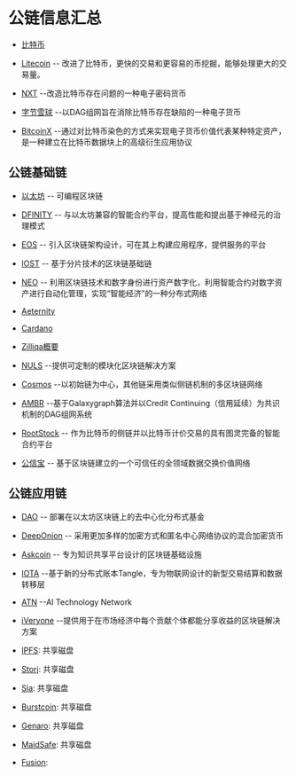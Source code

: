 # 公链信息汇总

- [比特币](BitCoin/比特币概述.md)

- [Litecoin](LiteCoin/莱特币白皮书.md)      -- 改进了比特币，更快的交易和更容易的币挖掘，能够处理更大的交易量。

- [NXT](NXT/NXT白皮书.md)             --改造比特币存在问题的一种电子密码货币

- [字节雪球](ByteBall/字节雪球白皮书.md)     --以DAG组网旨在消除比特币存在缺陷的一种电子货币

- [BitcoinX](BitCoin/彩色币白皮书.md)      --通过对比特币染色的方式来实现电子货币价值代表某种特定资产，是一种建立在比特币数据块上的高级衍生应用协议

## 公链基础链

- [以太坊](Ethereum/以太坊概述.md)  -- 可编程区块链

- [DFINITY](Dfinity/Dfinity概述.md)     -- 与以太坊兼容的智能合约平台，提高性能和提出基于神经元的治理模式

- [EOS](EOS/EOS概述.md)             -- 引入区块链架构设计，可在其上构建应用程序，提供服务的平台

- [IOST](IOST/IOST概述.md)       -- 基于分片技术的区块链基础链

- [NEO](NEO/NEO白皮书.md)             -- 利用区块链技术和数字身份进行资产数字化，利用智能合约对数字资产进行自动化管理，实现“智能经济”的一种分布式网络

- [Aeternity](Aeternity/Aeternity概要.md)

- [Cardano](Cardano/Cardano概要.md)

- [Zilliqa概要](Zilliqa/Zilliqa概要.md)

- [NULS](NULS/NULS白皮书.md)           --提供可定制的模块化区块链解决方案

- [Cosmos](Cosmos/Cosmos白皮书.md)       --以初始链为中心，其他链采用类似侧链机制的多区块链网络

- [AMBR](AMBR/AMBR概述.md)           --基于Galaxygraph算法并以Credit Continuing（信用延续）为共识机制的DAG组网系统

- [RootStock](RootStock/RootStock概述.md)  -- 作为比特币的侧链并以比特币计价交易的具有图灵完备的智能合约平台

- [公信宝](公信宝/公信宝白皮书.md)  -- 基于区块链建立的一个可信任的全领域数据交换价值网络

## 公链应用链

- [DAO](Ethereum/DAO白皮书.md)             -- 部署在以太坊区块链上的去中心化分布式基金

- [DeepOnion](DeepOnion/DeepOnion概述.md)  -- 采用更加多样的加密方式和匿名中心网络协议的混合加密货币

- [Askcoin](Askcoin/Askcoin概述.md)     -- 专为知识共享平台设计的区块链基础设施

- [IOTA](IOTA/IOTA概要.md)      --基于新的分布式账本Tangle，专为物联网设计的新型交易结算和数据转移层

- [ATN](ATN/ATN白皮书.md)             --AI Technology Network

- [iVeryone](iVeryone/iVeryone白皮书.md)   --提供用于在市场经济中每个贡献个体都能分享收益的区块链解决方案

- [IPFS](IPFS/IPFS概要.md): 共享磁盘
- [Storj](Storj/Storj概要.md): 共享磁盘
- [Sia](../公链/Sia/Sia概要.md): 共享磁盘
- [Burstcoin](../公链/Burst/Burst概要.md): 共享磁盘
- [Genaro](../公链/Genaro/Genaro概要.md): 共享磁盘
- [MaidSafe](../公链/MaidSafe/MaidSafe概要.md): 共享磁盘

- [Fusion](Fusion/Fusion概要.md):
